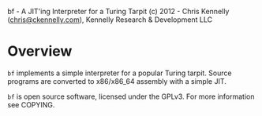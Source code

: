 bf - A JIT'ing Interpreter for a Turing Tarpit
(c) 2012 - Chris Kennelly (chris@ckennelly.com), Kennelly Research & Development LLC

Overview
========

`bf` implements a simple interpreter for a popular Turing tarpit.  Source
programs are converted to x86/x86_64 assembly with a simple JIT.

`bf` is open source software, licensed under the GPLv3.  For more
information see COPYING.
